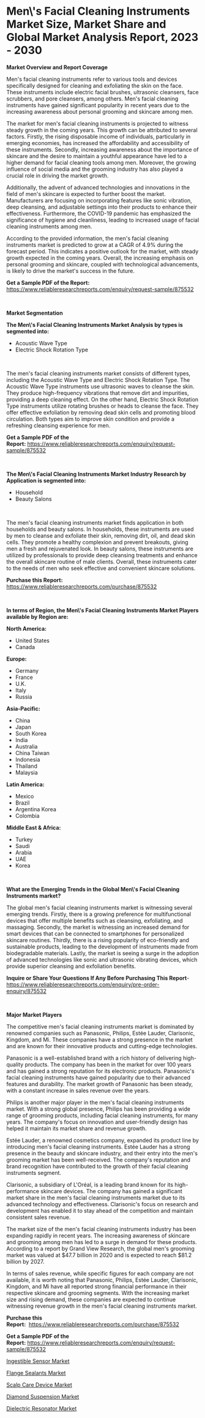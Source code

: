 <p><h1>Men\'s Facial Cleaning Instruments Market Size, Market Share and Global Market Analysis Report, 2023 - 2030</h1></p><p><strong>Market Overview and Report Coverage</strong></p>
<p><p>Men's facial cleaning instruments refer to various tools and devices specifically designed for cleaning and exfoliating the skin on the face. These instruments include electric facial brushes, ultrasonic cleansers, face scrubbers, and pore cleansers, among others. Men's facial cleaning instruments have gained significant popularity in recent years due to the increasing awareness about personal grooming and skincare among men.</p><p>The market for men's facial cleaning instruments is projected to witness steady growth in the coming years. This growth can be attributed to several factors. Firstly, the rising disposable income of individuals, particularly in emerging economies, has increased the affordability and accessibility of these instruments. Secondly, increasing awareness about the importance of skincare and the desire to maintain a youthful appearance have led to a higher demand for facial cleaning tools among men. Moreover, the growing influence of social media and the grooming industry has also played a crucial role in driving the market growth.</p><p>Additionally, the advent of advanced technologies and innovations in the field of men's skincare is expected to further boost the market. Manufacturers are focusing on incorporating features like sonic vibration, deep cleansing, and adjustable settings into their products to enhance their effectiveness. Furthermore, the COVID-19 pandemic has emphasized the significance of hygiene and cleanliness, leading to increased usage of facial cleaning instruments among men.</p><p>According to the provided information, the men's facial cleaning instruments market is predicted to grow at a CAGR of 4.9% during the forecast period. This indicates a positive outlook for the market, with steady growth expected in the coming years. Overall, the increasing emphasis on personal grooming and skincare, coupled with technological advancements, is likely to drive the market's success in the future.</p></p>
<p><strong>Get a Sample PDF of the Report:</strong> <a href="https://www.reliableresearchreports.com/enquiry/request-sample/875532">https://www.reliableresearchreports.com/enquiry/request-sample/875532</a></p>
<p>&nbsp;</p>
<p><strong>Market Segmentation</strong></p>
<p><strong>The Men\'s Facial Cleaning Instruments Market Analysis by types is segmented into:</strong></p>
<p><ul><li>Acoustic Wave Type</li><li>Electric Shock Rotation Type</li></ul></p>
<p>&nbsp;</p>
<p><p>The men's facial cleaning instruments market consists of different types, including the Acoustic Wave Type and Electric Shock Rotation Type. The Acoustic Wave Type instruments use ultrasonic waves to cleanse the skin. They produce high-frequency vibrations that remove dirt and impurities, providing a deep cleaning effect. On the other hand, Electric Shock Rotation Type instruments utilize rotating brushes or heads to cleanse the face. They offer effective exfoliation by removing dead skin cells and promoting blood circulation. Both types aim to improve skin condition and provide a refreshing cleansing experience for men.</p></p>
<p><strong>Get a Sample PDF of the Report:</strong>&nbsp;<a href="https://www.reliableresearchreports.com/enquiry/request-sample/875532">https://www.reliableresearchreports.com/enquiry/request-sample/875532</a></p>
<p>&nbsp;</p>
<p><strong>The Men\'s Facial Cleaning Instruments Market Industry Research by Application is segmented into:</strong></p>
<p><ul><li>Household</li><li>Beauty Salons</li></ul></p>
<p>&nbsp;</p>
<p><p>The men's facial cleaning instruments market finds application in both households and beauty salons. In households, these instruments are used by men to cleanse and exfoliate their skin, removing dirt, oil, and dead skin cells. They promote a healthy complexion and prevent breakouts, giving men a fresh and rejuvenated look. In beauty salons, these instruments are utilized by professionals to provide deep cleansing treatments and enhance the overall skincare routine of male clients. Overall, these instruments cater to the needs of men who seek effective and convenient skincare solutions.</p></p>
<p><strong>Purchase this Report:</strong>&nbsp; <a href="https://www.reliableresearchreports.com/purchase/875532">https://www.reliableresearchreports.com/purchase/875532</a></p>
<p>&nbsp;</p>
<p><strong>In terms of Region, the Men\'s Facial Cleaning Instruments Market Players available by Region are:</strong></p>
<p>
    <p> <strong> North America: </strong>
        <ul>
            <li>United States</li>
            <li>Canada</li>
        </ul>
        </p> 
    <p> <strong> Europe: </strong>
        <ul>
            <li>Germany</li>
            <li>France</li>
            <li>U.K.</li>
            <li>Italy</li>
            <li>Russia</li>
        </ul>
        </p> 
    <p> <strong> Asia-Pacific: </strong>
        <ul>
            <li>China</li>
            <li>Japan</li>
            <li>South Korea</li>
            <li>India</li>
            <li>Australia</li>
            <li>China Taiwan</li>
            <li>Indonesia</li>
            <li>Thailand</li>
            <li>Malaysia</li>
        </ul>
        </p> 
    <p> <strong> Latin America: </strong>
        <ul>
            <li>Mexico</li>
            <li>Brazil</li>
            <li>Argentina Korea</li>
            <li>Colombia</li>
        </ul>
        </p> 
    <p> <strong> Middle East & Africa: </strong>
        <ul>
            <li>Turkey</li>
            <li>Saudi</li>
            <li>Arabia</li>
            <li>UAE</li>
            <li>Korea</li>
        </ul>
    </p>
    </p>
<p>&nbsp;</p>
<p><strong>What are the Emerging Trends in the Global Men\'s Facial Cleaning Instruments market?</strong></p>
<p><p>The global men's facial cleaning instruments market is witnessing several emerging trends. Firstly, there is a growing preference for multifunctional devices that offer multiple benefits such as cleansing, exfoliating, and massaging. Secondly, the market is witnessing an increased demand for smart devices that can be connected to smartphones for personalized skincare routines. Thirdly, there is a rising popularity of eco-friendly and sustainable products, leading to the development of instruments made from biodegradable materials. Lastly, the market is seeing a surge in the adoption of advanced technologies like sonic and ultrasonic vibrating devices, which provide superior cleansing and exfoliation benefits.</p></p>
<p><strong>Inquire or Share Your Questions If Any Before Purchasing This Report</strong>- <a href="https://www.reliableresearchreports.com/enquiry/pre-order-enquiry/875532">https://www.reliableresearchreports.com/enquiry/pre-order-enquiry/875532</a></p>
<p>&nbsp;</p>
<p><strong>Major Market Players</strong></p>
<p><p>The competitive men's facial cleaning instruments market is dominated by renowned companies such as Panasonic, Philips, Estée Lauder, Clarisonic, Kingdom, and Mi. These companies have a strong presence in the market and are known for their innovative products and cutting-edge technologies.</p><p>Panasonic is a well-established brand with a rich history of delivering high-quality products. The company has been in the market for over 100 years and has gained a strong reputation for its electronic products. Panasonic's facial cleaning instruments have gained popularity due to their advanced features and durability. The market growth of Panasonic has been steady, with a constant increase in sales revenue over the years.</p><p>Philips is another major player in the men's facial cleaning instruments market. With a strong global presence, Philips has been providing a wide range of grooming products, including facial cleaning instruments, for many years. The company's focus on innovation and user-friendly design has helped it maintain its market share and revenue growth.</p><p>Estée Lauder, a renowned cosmetics company, expanded its product line by introducing men's facial cleaning instruments. Estée Lauder has a strong presence in the beauty and skincare industry, and their entry into the men's grooming market has been well-received. The company's reputation and brand recognition have contributed to the growth of their facial cleaning instruments segment.</p><p>Clarisonic, a subsidiary of L'Oréal, is a leading brand known for its high-performance skincare devices. The company has gained a significant market share in the men's facial cleaning instruments market due to its advanced technology and effectiveness. Clarisonic's focus on research and development has enabled it to stay ahead of the competition and maintain consistent sales revenue.</p><p>The market size of the men's facial cleaning instruments industry has been expanding rapidly in recent years. The increasing awareness of skincare and grooming among men has led to a surge in demand for these products. According to a report by Grand View Research, the global men's grooming market was valued at $47.7 billion in 2020 and is expected to reach $81.2 billion by 2027.</p><p>In terms of sales revenue, while specific figures for each company are not available, it is worth noting that Panasonic, Philips, Estée Lauder, Clarisonic, Kingdom, and Mi have all reported strong financial performance in their respective skincare and grooming segments. With the increasing market size and rising demand, these companies are expected to continue witnessing revenue growth in the men's facial cleaning instruments market.</p></p>
<p><strong>Purchase this Report:</strong>&nbsp;&nbsp;<a href="https://www.reliableresearchreports.com/purchase/875532">https://www.reliableresearchreports.com/purchase/875532</a></p>
<p></p>
<p><strong>Get a Sample PDF of the Report:</strong>&nbsp;<a href="https://www.reliableresearchreports.com/enquiry/request-sample/875532">https://www.reliableresearchreports.com/enquiry/request-sample/875532</a></p>
<p><p><a href="https://issuu.com/reportprime-2/docs/ingestible-sensor-market-size-2030.pptx?fr=xKAE9_zU1NQ">Ingestible Sensor Market</a></p><p><a href="https://www.linkedin.com/pulse/decoding-flange-sealants-market-deep-dive-latest-trends-segmentation-shgve/">Flange Sealants Market</a></p><p><a href="https://medium.com/@entelabrahimi1961/scalp-care-device-market-size-growth-forecast-2023-2030-bd6090902945">Scalp Care Device Market</a></p><p><a href="https://www.linkedin.com/pulse/diamond-suspension-market-challenges-opportunities-growth-gg8ie/">Diamond Suspension Market</a></p><p><a href="https://www.reportprime.com/dielectric-resonator-r7457">Dielectric Resonator Market</a></p></p>